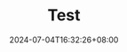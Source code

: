 ---
title: "Test"
description: 
date: 2024-07-04T16:32:26+08:00
image: 
math: 
license: 
hidden: false
comments: true
draft: false
categories:
    - test
tags:
    - 测试
---